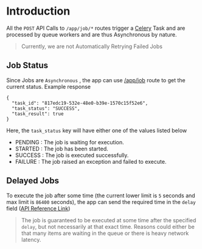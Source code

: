 # Introduction

All the `POST` API Calls to `/app/job/*` routes trigger a [Celery](https://docs.celeryproject.org/en/stable/) Task and are processed by queue workers and are thus Asynchronous by nature.

> Currently, we are not Automatically Retrying Failed Jobs

## Job Status

Since Jobs are `Asynchronous` , the app can use [/app/job](https://app.api.developer.mysmitch.com/docs#/job/get_current_status_for_a_queued_job_v1_app_job_get) route to get the current status. Example response

```text
{
  "task_id": "817edc19-532e-48e0-b39e-1570c15f52e6",
  "task_status": "SUCCESS",
  "task_result": true
}
```

Here, the `task_status` key will have either one of the values listed below

* PENDING : The job is waiting for execution.
* STARTED : The job has been started.
* SUCCESS : The job is executed successfully.
* FAILURE : The job raised an exception and failed to execute.

## Delayed Jobs

To execute the job after some time \(the current lower limit is `5` seconds and max limit is `86400` seconds\), the app can send the required time in the `delay` field \([API Reference Link](https://app.api.developer.mysmitch.com/docs#/job/create_a_new_job_for_a_device_v1_app_job_device_post)\)

> The job is guaranteed to be executed at some time after the specified `delay`, but not necessarily at that exact time. Reasons could either be that many items are waiting in the queue or there is heavy network latency.

